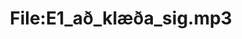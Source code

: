 ---
title: File:E1_að_klæða_sig.mp3
recording of: að klæða sig
reading speed: slow
speaker: E
license: CC0
---